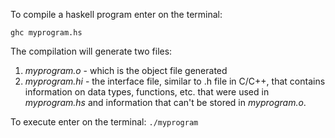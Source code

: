 To compile a haskell program enter on the terminal:

<code>ghc myprogram.hs</code>

The compilation will generate two files:
1. *myprogram.o* - which is the object file generated
2. *myprogram.hi* - the interface file, similar to .h file in C/C++, that contains information on data types, functions, etc. that were used in *myprogram.hs*
   and information that can't be stored in *myprogram.o*.

To execute enter on the terminal: <code>./myprogram</code>
